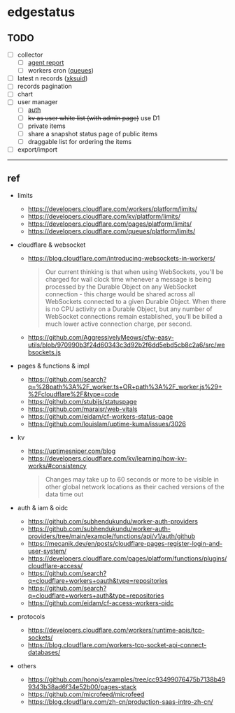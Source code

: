 # edgestatus

## TODO

-   [ ] collector
    -   [ ] [agent report](./api.md#report)
    -   [ ] workers cron ([queues](https://developers.cloudflare.com/queues/))
-   [ ] latest n records ([xksuid](https://github.com/ValeriaVG/xksuid))
-   [ ] records pagination
-   [ ] chart
-   [ ] user manager
    -   [ ] [auth](https://github.com/subhendukundu/worker-auth-providers/tree/main/example/functions/api/v1/auth/github)
    -   [ ] ~~kv as user white list (with admin page)~~ use D1
    -   [ ] private items
    -   [ ] share a snapshot status page of public items
    -   [ ] draggable list for ordering the items
-   [ ] export/import

---

## ref

-   limits

    -   https://developers.cloudflare.com/workers/platform/limits/
    -   https://developers.cloudflare.com/kv/platform/limits/
    -   https://developers.cloudflare.com/pages/platform/limits/
    -   https://developers.cloudflare.com/queues/platform/limits/

-   cloudflare & websocket

    -   https://blog.cloudflare.com/introducing-websockets-in-workers/
        > Our current thinking is that when using WebSockets, you'll be charged for wall clock time whenever a message is being processed by the Durable Object on any WebSocket connection - this charge would be shared across all WebSockets connected to a given Durable Object. When there is no CPU activity on a Durable Object, but any number of WebSocket connections remain established, you'll be billed a much lower active connection charge, per second.
    -   https://github.com/AggressivelyMeows/cfw-easy-utils/blob/970990b3f24d60343c3d92b2f6dd5ebd5cb8c2a6/src/websockets.js

-   pages & functions & impl

    -   https://github.com/search?q=%28path%3A%2F_worker.ts+OR+path%3A%2F_worker.js%29+%2Fcloudflare%2F&type=code
    -   https://github.com/stubijs/statuspage
    -   https://github.com/maraisr/web-vitals
    -   https://github.com/eidam/cf-workers-status-page
    -   https://github.com/louislam/uptime-kuma/issues/3026

-   kv

    -   https://uptimesniper.com/blog
    -   https://developers.cloudflare.com/kv/learning/how-kv-works/#consistency
        > Changes may take up to 60 seconds or more to be visible in other global network locations as their cached versions of the data time out

-   auth & iam & oidc

    -   https://github.com/subhendukundu/worker-auth-providers
    -   https://github.com/subhendukundu/worker-auth-providers/tree/main/example/functions/api/v1/auth/github
    -   https://mecanik.dev/en/posts/cloudflare-pages-register-login-and-user-system/
    -   https://developers.cloudflare.com/pages/platform/functions/plugins/cloudflare-access/
    -   https://github.com/search?q=cloudflare+workers+oauth&type=repositories
    -   https://github.com/search?q=cloudflare+workers+auth&type=repositories
    -   https://github.com/eidam/cf-access-workers-oidc

-   protocols

    -   https://developers.cloudflare.com/workers/runtime-apis/tcp-sockets/
    -   https://blog.cloudflare.com/workers-tcp-socket-api-connect-databases/

-   others

    -   https://github.com/honojs/examples/tree/cc93499076475b7138b499343b38ad6f34e52b00/pages-stack
    -   https://github.com/microfeed/microfeed
    -   https://blog.cloudflare.com/zh-cn/production-saas-intro-zh-cn/
